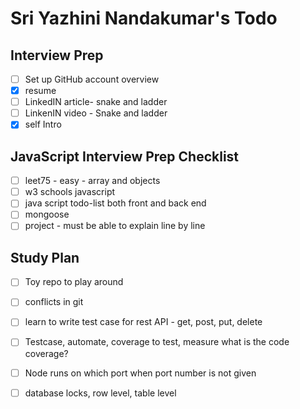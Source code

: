 # Sri Yazhini Nandakumar's Todo
## Interview Prep
- [ ] Set up GitHub account overview
- [x] resume
- [ ] LinkedIN article- snake and ladder
- [ ] LinkenIN video - Snake and ladder
- [x] self Intro

## JavaScript Interview Prep Checklist
- [ ] leet75 - easy - array and objects
- [ ] w3 schools javascript
- [ ] java script todo-list both front and back end 
- [ ] mongoose
- [ ] project - must be able to explain line by line

## Study Plan
- [ ] Toy repo to play around
- [ ] conflicts in git
- [ ] learn to write test case for rest API - get, post, put, delete
- [ ] Testcase, automate, coverage to test, measure what is the code coverage?
- [ ] Node runs on which port when port number is not given
- [ ] database locks, row level, table level


